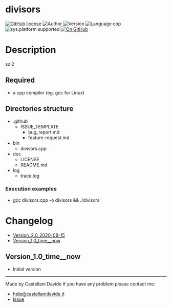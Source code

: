 # divisors
[![GitHub license](https://img.shields.io/badge/license-GNU-green?style=flat)](https://github.com/CastellaniDavide/divisors/blob/master/LICENSE) ![Author](https://img.shields.io/badge/author-Castellani%20Davide-green?style=flat) ![Version](https://img.shields.io/badge/version-v01.01-blue?style=flat) ![Language cpp](https://img.shields.io/badge/language-cpp-yellowgreen?style=flat) ![sys.platform supported](https://img.shields.io/badge/OS%20platform%20supported-All-blue?style=flat) [![On GitHub](https://img.shields.io/badge/on%20GitHub-True-green?style=flat&logo=github)](https://github.com/CastellaniDavide/divisors)

# Description
sol2

## Required
 - a cpp compiler (eg. gcc for Linux)
 

## Directories structure
 - .github
   - ISSUE_TEMPLATE
     - bug_report.md
     - feature-request.md
 - bin
	 - divisors.cpp
 - doc
   - LICENSE
   - README.md
 - log
	 - trace.log
   
### Execution examples
 - gcc divisors.cpp -o divisors && ./divisors

# Changelog
 - [Version_2.0_2020-08-15](#Version_20_2020-08-15)
 - [Version_1.0_time__now](#Version_10_time__now)


## Version_1.0_time__now
 - Initial version

---
Made by Castellani Davide 
If you have any problem please contact me:
- help@castellanidavide.it
- [Issue](https://github.com/CastellaniDavide/divisors/issues)
